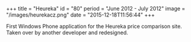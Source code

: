 +++
title = "Heureka"
id = "80"
period = "June 2012 - July 2012"
image = "/images/heurekacz.png"
date = "2015-12-18T11:56:44"
+++

First Windows Phone application for the Heureka price comparison site. Taken over by another developer and redesigned. 
